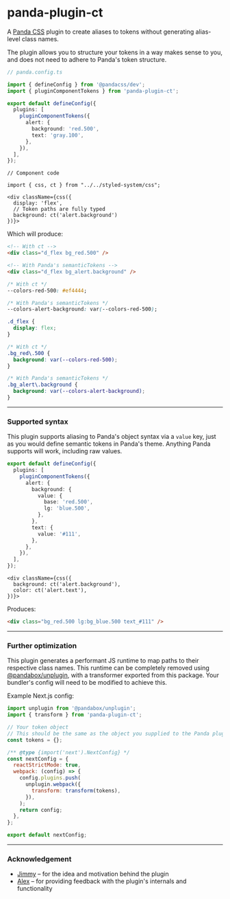 # panda-plugin-ct

A [Panda CSS](https://panda-css.com/) plugin to create aliases to tokens without generating alias-level class names.

The plugin allows you to structure your tokens in a way makes sense to you, and does not need to adhere to Panda's token structure.

```ts
// panda.config.ts

import { defineConfig } from '@pandacss/dev';
import { pluginComponentTokens } from 'panda-plugin-ct';

export default defineConfig({
  plugins: [
    pluginComponentTokens({
      alert: {
        background: 'red.500',
        text: 'gray.100',
      },
    }),
  ],
});
```

```tsx
// Component code

import { css, ct } from "../../styled-system/css";

<div className={css({
  display: 'flex',
  // Token paths are fully typed
  background: ct('alert.background')
})}>
```

Which will produce:

```html
<!-- With ct -->
<div class="d_flex bg_red.500" />

<!-- With Panda's semanticTokens -->
<div class="d_flex bg_alert.background" />
```

```css
/* With ct */
--colors-red-500: #ef4444;

/* With Panda's semanticTokens */
--colors-alert-background: var(--colors-red-500);

.d_flex {
  display: flex;
}

/* With ct */
.bg_red\.500 {
  background: var(--colors-red-500);
}

/* With Panda's semanticTokens */
.bg_alert\.background {
  background: var(--colors-alert-background);
}
```

---

### Supported syntax

This plugin supports aliasing to Panda's object syntax via a `value` key, just as you would define semantic tokens in Panda's theme. Anything Panda supports will work, including raw values.

```ts
export default defineConfig({
  plugins: [
    pluginComponentTokens({
      alert: {
        background: {
          value: {
            base: 'red.500',
            lg: 'blue.500',
          },
        },
        text: {
          value: '#111',
        },
      },
    }),
  ],
});
```

```tsx
<div className={css({
  background: ct('alert.background'),
  color: ct('alert.text'),
})}>
```

Produces:

```html
<div class="bg_red.500 lg:bg_blue.500 text_#111" />
```

---

### Further optimization

This plugin generates a performant JS runtime to map paths to their respective class names. This runtime can be completely removed using [@pandabox/unplugin](https://github.com/astahmer/pandabox/tree/main/packages/unplugin), with a transformer exported from this package. Your bundler's config will need to be modified to achieve this.

Example Next.js config:

```js
import unplugin from '@pandabox/unplugin';
import { transform } from 'panda-plugin-ct';

// Your token object
// This should be the same as the object you supplied to the Panda plugin
const tokens = {};

/** @type {import('next').NextConfig} */
const nextConfig = {
  reactStrictMode: true,
  webpack: (config) => {
    config.plugins.push(
      unplugin.webpack({
        transform: transform(tokens),
      }),
    );
    return config;
  },
};

export default nextConfig;
```

---

### Acknowledgement

- [Jimmy](https://github.com/jimmymorris) – for the idea and motivation behind the plugin
- [Alex](https://github.com/astahmer) – for providing feedback with the plugin's internals and functionality
